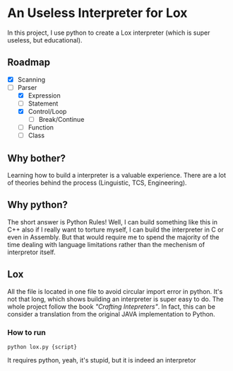 # An Useless Interpreter for Lox 

In this project, I use python to create a Lox interpreter (which is super useless, but educational). 

## Roadmap

- [x] Scanning
- [ ] Parser
  - [x] Expression
  - [ ] Statement
  - [x] Control/Loop
    - [ ] Break/Continue
  - [ ] Function
  - [ ] Class

## Why bother? 
Learning how to build a interpreter is a valuable experience. There are a lot of theories behind the process (Linguistic, TCS, Engineering). 

## Why python? 
The short answer is Python Rules! Well, I can build something like this in C++ also if I really want to torture myself, I can build the interpreter in C or even in Assembly. But that would require me to spend the majority of the time dealing with language limitations rather than the mechenism of interpretor itself. 

## Lox
All the file is located in one file to avoid circular import error in python. It's not that long, which shows building an interpreter is super easy to do. The whole project follow the book *"Crafting Intepreters"*. In fact, this can be consider a translation from the original JAVA implementation to Python. 

### How to run 
```
python lox.py {script}
```
It requires python, yeah, it's stupid, but it is indeed an interpretor